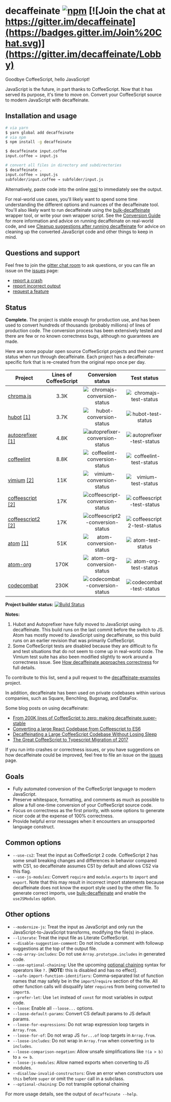 # decaffeinate [![npm](https://img.shields.io/npm/v/decaffeinate.svg)](https://www.npmjs.com/package/decaffeinate) [![Join the chat at https://gitter.im/decaffeinate](https://badges.gitter.im/Join%20Chat.svg)](https://gitter.im/decaffeinate/Lobby)

Goodbye CoffeeScript, hello JavaScript!

JavaScript is the future, in part thanks to CoffeeScript. Now that it has served
its purpose, it's time to move on. Convert your CoffeeScript source to modern
JavaScript with decaffeinate.

## Installation and usage

```sh
# via yarn
$ yarn global add decaffeinate
# via npm
$ npm install -g decaffeinate

$ decaffeinate input.coffee
input.coffee → input.js

# convert all files in directory and subdirectories
$ decaffeinate .
input.coffee → input.js
subfolder/input.coffee → subfolder/input.js
```

Alternatively, paste code into the online [repl] to immediately see the output.

For real-world use cases, you'll likely want to spend some time understanding
the different options and nuances of the decaffeinate tool. You'll also likely
want to run decaffeinate using the [bulk-decaffeinate] wrapper tool, or write
your own wrapper script. See the [Conversion Guide][conversion-guide] for more
information and advice on running decaffeinate on real-world code, and see
[Cleanup suggestions after running decaffeinate][suggestions] for advice on
cleaning up the converted JavaScript code and other things to keep in mind.

## Questions and support

Feel free to join the [gitter chat room](https://gitter.im/decaffeinate/Lobby)
to ask questions, or you can file an issue on the [issues] page:

- [report a crash][crash-issue]
- [report incorrect output][wrong-issue]
- [request a feature][feature-issue]

## Status

**Complete.** The project is stable enough for production use, and has been used
to convert hundreds of thousands (probably millions) of lines of production
code. The conversion process has been extensively tested and there are few or no
known correctness bugs, although no guarantees are made.

Here are some popular open source CoffeeScript projects and their current status
when run through decaffeinate. Each project has a decaffeinate-specific fork
that is re-created from the original repo once per day.

| Project                                                   | Lines of CoffeeScript |         Conversion status          |         Test status          |
| --------------------------------------------------------- | :-------------------: | :--------------------------------: | :--------------------------: |
| [chroma.js]                                               |         3.3K          |   ![chromajs-conversion-status]    |   ![chromajs-test-status]    |
| [hubot][hubot] [\[1\]](#converted-note)                   |         3.7K          |     ![hubot-conversion-status]     |     ![hubot-test-status]     |
| [autoprefixer][autoprefixer] [\[1\]](#converted-note)     |         4.8K          | ![autoprefixer-conversion-status]  | ![autoprefixer-test-status]  |
| [coffeelint]                                              |         8.8K          |  ![coffeelint-conversion-status]   |  ![coffeelint-test-status]   |
| [vimium][vimium] [\[2\]](#correctness-note)               |          11K          |    ![vimium-conversion-status]     |    ![vimium-test-status]     |
| [coffeescript][coffeescript] [\[2\]](#correctness-note)   |          17K          | ![coffeescript-conversion-status]  | ![coffeescript-test-status]  |
| [coffeescript2][coffeescript2] [\[2\]](#correctness-note) |          17K          | ![coffeescript2-conversion-status] | ![coffeescript2-test-status] |
| [atom][atom] [\[1\]](#converted-note)                     |          51K          |     ![atom-conversion-status]      |     ![atom-test-status]      |
| [atom-org]                                                |         170K          |   ![atom-org-conversion-status]    |   ![atom-org-test-status]    |
| [codecombat]                                              |         230K          |  ![codecombat-conversion-status]   |  ![codecombat-test-status]   |

**Project builder status:** [![Build Status](https://travis-ci.org/decaffeinate/decaffeinate-example-builder.svg?branch=master)](https://travis-ci.org/decaffeinate/decaffeinate-example-builder)

**Notes:**

1. <a id='converted-note'></a>Hubot and Autoprefixer have fully moved to
   JavaScript using decaffeinate. This build runs on the last commit before the
   switch to JS. Atom has mostly moved to JavaScript using decaffeinate, so this
   build runs on an earlier revision that was primarily CoffeeScript.
2. <a id='correctness-note'></a>Some CoffeeScript tests are disabled because
   they are difficult to fix and test situations that do not seem to come up in
   real-world code. The Vimium test suite has also been modified slightly to
   work around a correctness issue. See
   [How decaffeinate approaches correctness][correctness-issues] for full details.

To contribute to this list, send a pull request to the [decaffeinate-examples]
project.

In addition, decaffeinate has been used on private codebases within various
companies, such as Square, Benchling, Bugsnag, and DataFox.

Some blog posts on using decaffeinate:

- [From 200K lines of CoffeeScript to zero: making decaffeinate super-stable][benchling-blog-post]
- [Converting a large React Codebase from Coffeescript to ES6][bugsnag-blog-post]
- [Decaffeinating a Large CoffeeScript Codebase Without Losing Sleep][datafox-blog-post]
- [The Great CoffeeScript to Typescript Migration of 2017][dropbox-blog-post]

If you run into crashes or correctness issues, or you have suggestions on how
decaffeinate could be improved, feel free to file an issue on the [issues] page.

[chroma.js]: https://github.com/decaffeinate-examples/chroma.js
[hubot]: https://github.com/decaffeinate-examples/hubot
[autoprefixer]: https://github.com/decaffeinate-examples/autoprefixer
[coffeelint]: https://github.com/decaffeinate-examples/coffeelint
[vimium]: https://github.com/decaffeinate-examples/vimium
[coffeescript]: https://github.com/decaffeinate-examples/coffeescript
[coffeescript2]: https://github.com/decaffeinate-examples/coffeescript2
[atom]: https://github.com/decaffeinate-examples/atom
[atom-org]: https://github.com/decaffeinate-examples/atom-org
[codecombat]: https://github.com/decaffeinate-examples/codecombat
[decaffeinate-examples]: https://github.com/decaffeinate/decaffeinate-examples
[chromajs-conversion-status]: https://decaffeinate-examples.github.io/chroma.js/conversion-status.svg
[chromajs-test-status]: https://decaffeinate-examples.github.io/chroma.js/test-status.svg
[hubot-conversion-status]: https://decaffeinate-examples.github.io/hubot/conversion-status.svg
[hubot-test-status]: https://decaffeinate-examples.github.io/hubot/test-status.svg
[autoprefixer-conversion-status]: https://decaffeinate-examples.github.io/autoprefixer/conversion-status.svg
[autoprefixer-test-status]: https://decaffeinate-examples.github.io/autoprefixer/test-status.svg
[coffeelint-conversion-status]: https://decaffeinate-examples.github.io/coffeelint/conversion-status.svg
[coffeelint-test-status]: https://decaffeinate-examples.github.io/coffeelint/test-status.svg
[vimium-conversion-status]: https://decaffeinate-examples.github.io/vimium/conversion-status.svg
[vimium-test-status]: https://decaffeinate-examples.github.io/vimium/test-status.svg
[coffeescript-conversion-status]: https://decaffeinate-examples.github.io/coffeescript/conversion-status.svg
[coffeescript-test-status]: https://decaffeinate-examples.github.io/coffeescript/test-status.svg
[coffeescript2-conversion-status]: https://decaffeinate-examples.github.io/coffeescript2/conversion-status.svg
[coffeescript2-test-status]: https://decaffeinate-examples.github.io/coffeescript2/test-status.svg
[atom-conversion-status]: https://decaffeinate-examples.github.io/atom/conversion-status.svg
[atom-test-status]: https://decaffeinate-examples.github.io/atom/test-status.svg
[atom-org-conversion-status]: https://decaffeinate-examples.github.io/atom-org/conversion-status.svg
[atom-org-test-status]: https://decaffeinate-examples.github.io/atom-org/test-status.svg
[codecombat-conversion-status]: https://decaffeinate-examples.github.io/codecombat/conversion-status.svg
[codecombat-test-status]: https://decaffeinate-examples.github.io/codecombat/test-status.svg
[benchling-blog-post]: https://benchling.engineering/from-200k-lines-of-coffeescript-to-zero-making-decaffeinate-super-stable-4de0ca68d9bc
[bugsnag-blog-post]: https://blog.bugsnag.com/converting-a-large-react-codebase-from-coffeescript-to-es6/
[datafox-blog-post]: https://eng.datafox.com/javascript/2017/07/18/decaffeinating-large-coffeescript-codebase/
[dropbox-blog-post]: https://dropbox.tech/frontend/the-great-coffeescript-to-typescript-migration-of-2017

## Goals

- Fully automated conversion of the CoffeeScript language to modern JavaScript.
- Preserve whitespace, formatting, and comments as much as possible to allow
  a full one-time conversion of your CoffeeScript source code.
- Focus on correctness as the first priority, with some options to generate
  nicer code at the expense of 100% correctness.
- Provide helpful error messages when it encounters an unsupported language
  construct.

## Common options

- `--use-cs2`: Treat the input as CoffeeScript 2 code. CoffeeScript 2 has some
  small breaking changes and differences in behavior compared with CS1, so
  decaffeinate assumes CS1 by default and allows CS2 via this flag.
- `--use-js-modules`: Convert `require` and `module.exports` to `import` and
  `export`. Note that this may result in incorrect import statements because
  decaffeinate does not know the export style used by the other file. To
  generate correct imports, use [bulk-decaffeinate][bulk-decaffeinate] and
  enable the `useJSModules` option.

## Other options

- `--modernize-js`: Treat the input as JavaScript and only run the
  JavaScript-to-JavaScript transforms, modifying the file(s) in-place.
- `--literate`: Treat the input file as Literate CoffeeScript.
- `--disable-suggestion-comment`: Do not include a comment with followup
  suggestions at the top of the output file.
- `--no-array-includes`: Do not use `Array.prototype.includes` in generated
  code.
- `--use-optional-chaining`: Use the upcoming
  [optional chaining](https://github.com/tc39/proposal-optional-chaining) syntax
  for operators like `?.` [**NOTE:** this is disabled and has no effect].
- `--safe-import-function-identifiers`: Comma-separated list of function names
  that may safely be in the `import`/`require` section of the file. All other
  function calls will disqualify later `require`s from being converted to
  `import`s.
- `--prefer-let`: Use `let` instead of `const` for most variables in output
  code.
- `--loose`: Enable all `--loose...` options.
- `--loose-default-params`: Convert CS default params to JS default params.
- `--loose-for-expressions`: Do not wrap expression loop targets in `Array.from`.
- `--loose-for-of`: Do not wrap JS `for...of` loop targets in `Array.from`.
- `--loose-includes`: Do not wrap in `Array.from` when converting `in` to `includes`.
- `--loose-comparison-negation`: Allow unsafe simplifications like `!(a > b)` to `a <= b`.
- `--loose-js-modules`: Allow named exports when converting to JS modules.
- `--disallow-invalid-constructors`: Give an error when constructors use `this`
  before `super` or omit the `super` call in a subclass.
- `--optional-chaining`: Do not transpile optional chaining

For more usage details, see the output of `decaffeinate --help`.

[repl]: http://decaffeinate-project.org/repl/
[bulk-decaffeinate]: https://github.com/decaffeinate/bulk-decaffeinate
[issues]: https://github.com/decaffeinate/decaffeinate/issues
[crash-issue]: https://github.com/decaffeinate/decaffeinate/issues/new?template=crash.md
[wrong-issue]: https://github.com/decaffeinate/decaffeinate/issues/new?template=wrong.md
[feature-issue]: https://github.com/decaffeinate/decaffeinate/issues/new?template=feature.md
[conversion-guide]: https://github.com/decaffeinate/decaffeinate/blob/master/docs/conversion-guide.md
[suggestions]: https://github.com/decaffeinate/decaffeinate/blob/master/docs/suggestions.md
[correctness-issues]: https://github.com/decaffeinate/decaffeinate/blob/master/docs/correctness-issues.md
